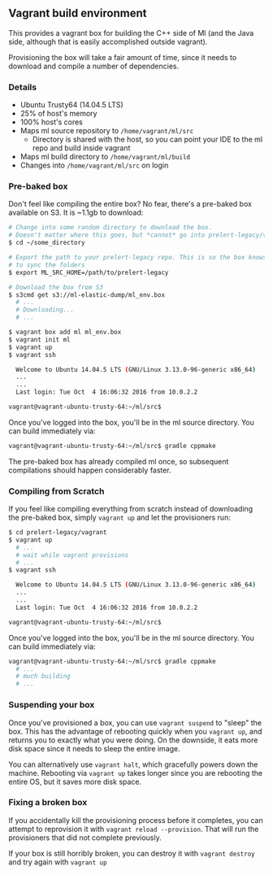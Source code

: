 ## Vagrant build environment

This provides a vagrant box for building the C++ side of Ml (and the Java side,
although that is easily accomplished outside vagrant).

Provisioning the box will take a fair amount of time, since it needs to download
and compile a number of dependencies.


### Details
- Ubuntu Trusty64 (14.04.5 LTS)
- 25% of host's memory
- 100% host's cores
- Maps ml source repository to `/home/vagrant/ml/src`
  - Directory is shared with the host, so you can point your IDE to the ml repo
    and build inside vagrant
- Maps ml build directory to `/home/vagrant/ml/build`
- Changes into `/home/vagrant/ml/src` on login

### Pre-baked box
Don't feel like compiling the entire box?  No fear, there's a pre-baked box available
on S3.  It is ~1.1gb to download:

```bash
# Change into some random directory to download the box.
# Doesn't matter where this goes, but *cannot* go into prelert-legacy/vagrant
$ cd ~/some_directory

# Export the path to your prelert-legacy repo. This is so the box knows where
# to sync the folders
$ export ML_SRC_HOME=/path/to/prelert-legacy

# Download the box from S3
$ s3cmd get s3://ml-elastic-dump/ml_env.box
  # ...
  # Downloading...
  # ...

$ vagrant box add ml ml_env.box
$ vagrant init ml
$ vagrant up
$ vagrant ssh

  Welcome to Ubuntu 14.04.5 LTS (GNU/Linux 3.13.0-96-generic x86_64)
  ...
  ...
  Last login: Tue Oct  4 16:06:32 2016 from 10.0.2.2

vagrant@vagrant-ubuntu-trusty-64:~/ml/src$
```  

Once you've logged into the box, you'll be in the ml source directory. You
can build immediately via:

```bash
vagrant@vagrant-ubuntu-trusty-64:~/ml/src$ gradle cppmake
```
The pre-baked box has already compiled ml once, so subsequent compilations
should happen considerably faster.

### Compiling from Scratch

If you feel like compiling everything from scratch instead of downloading the pre-baked
box, simply `vagrant up` and let the provisioners run:

```bash
$ cd prelert-legacy/vagrant
$ vagrant up
  # ...
  # wait while vagrant provisions
  # ...
$ vagrant ssh

  Welcome to Ubuntu 14.04.5 LTS (GNU/Linux 3.13.0-96-generic x86_64)
  ...
  ...
  Last login: Tue Oct  4 16:06:32 2016 from 10.0.2.2

vagrant@vagrant-ubuntu-trusty-64:~/ml/src$
```

Once you've logged into the box, you'll be in the ml source directory. You
can build immediately via:

```bash
vagrant@vagrant-ubuntu-trusty-64:~/ml/src$ gradle cppmake
  # ...
  # much building
  # ...
```

### Suspending your box
Once you've provisioned a box, you can use `vagrant suspend` to "sleep" the box.
This has the advantage of rebooting quickly when you `vagrant up`, and returns you
to exactly what you were doing.  On the downside, it eats more disk space since it
needs to sleep the entire image.

You can alternatively use `vagrant halt`, which gracefully powers down the machine.
Rebooting via `vagrant up` takes longer since you are rebooting the entire OS,
but it saves more disk space.

### Fixing a broken box
If you accidentally kill the provisioning process before it completes, you can
attempt to reprovision it with `vagrant reload --provision`.  That will run
the provisioners that did not complete previously.

If your box is still horribly broken, you can destroy it with `vagrant destroy`
and try again with `vagrant up`  
